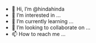 - 👋 Hi, I’m @hindahinda
- 👀 I’m interested in ...
- 🌱 I’m currently learning ...
- 💞️ I’m looking to collaborate on ...
- 📫 How to reach me ...

<!---
hindahinda/hindahinda is a ✨ special ✨ repository because its `README.md` (this file) appears on your GitHub profile.
You can click the Preview link to take a look at your changes.
--->
